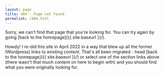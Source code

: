 ```yaml
---
layout: page
title: 404 - Page not found
permalink: /404.html
---
```


Sorry, we can't find that page that you're looking for. You can try again by going [back to the homepage]({{ site.baseurl }}/).

Howdy!  I re-did this site in April 2022 in a way that blew up all the former (Wordpress) links to existing content.  That's all been migrated - head [back to the homepage]({{ site.baseurl }}/) or select one of the section links above (there wasn't _that_ much content on here to begin with) and you should find what you were originally looking for.
